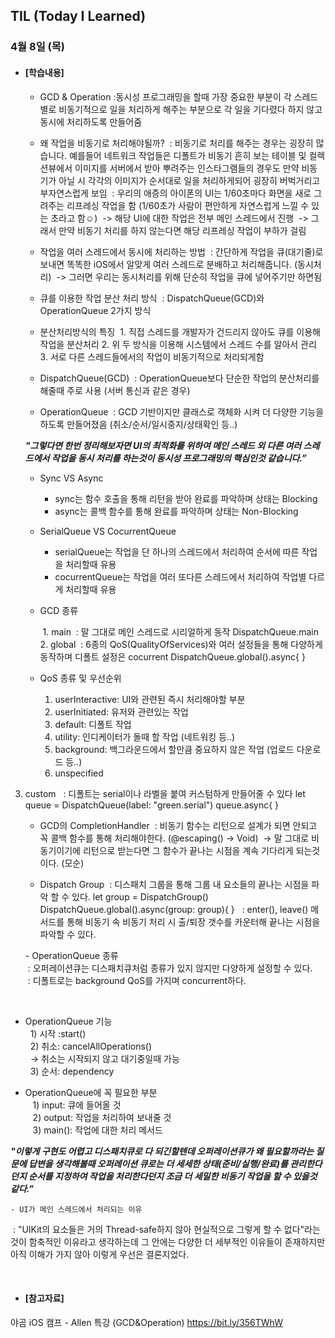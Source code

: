 ## TIL (Today I Learned)

### 4월 8일 (목)

- #### [학습내용]
  - GCD & Operation
  :동시성 프로그래밍을 할때 가장 중요한 부분이 각 스레드별로 비동기적으로 일을 처리하게 해주는 부분으로 각 일을 기다렸다 하지 않고 동시에 처리하도록 만들어줌

  - 왜 작업을 비동기로 처리해야될까?
   : 비동기로 처리를 해주는 경우는 굉장히 많습니다. 예를들어 네트워크 작업들은 디폴트가 비동기
  흔히 보는 테이블 및 컬렉션뷰에서 이미지를 서버에서 받아 뿌려주는 인스타그램들의 경우도 만약 비동기가 아닐 시 각각의 이미지가 순서대로 일을 처리하게되어 굉장히 버벅거리고 부자연스럽게 보임
   : 우리의 애증의 아이폰의 UI는 1/60초마다 화면을 새로 그려주는 리프레싱 작업을 함 (1/60초가 사람이 편안하게 자연스럽게 느낄 수 있는 초라고 함☺️)
   -> 해당 UI에 대한 작업은 전부 메인 스레드에서 진행
   -> 그래서 만약 비동기 처리를 하지 않는다면 해당 리프레싱 작업이 부하가 걸림

  - 작업을 여러 스레드에서 동시에 처리하는 방법
   : 간단하게 작업을 큐(대기줄)로 보내면 똑똑한 iOS에서 알맞게 여러 스레드로 분배하고 처리해줍니다. (동시처리)
   -> 그러면 우리는 동시처리를 위해 단순히 작업을 큐에 넣어주기만 하면됨

  - 큐를 이용한 작업 분산 처리 방식
   : DispatchQueue(GCD)와 OperationQueue 2가지 방식

  - 분산처리방식의 특징
     1. 직접 스레드를 개발자가 건드리지 않아도 큐를 이용해 작업을 분산처리
     2. 위 두 방식을 이용해 시스템에서 스레드 수를 알아서 관리
     3. 서로 다른 스레드들에서의 작업이 비동기적으로 처리되게함

  - DispatchQueue(GCD)
   : OperationQueue보다 단순한 작업의 분산처리를 해줄때 주로 사용 (서버 통신과 같은 경우)

  - OperationQueue
   : GCD 기반이지만 클래스로 객체화 시켜 더 다양한 기능을 하도록 만들어졌음 (취소/순서/일시중지/상태확인 등..)

  **_"그렇다면 한번 정리해보자면 UI의 최적화를 위하여 메인 스레드 외 다른 여러 스레드에서 작업을 동시 처리를 하는것이 동시성 프로그래밍의 핵심인것 같습니다.”_**

  - Sync VS Async
       - sync는 함수 호출을 통해 리턴을 받아 완료를 파악하며 상태는 Blocking
       - async는 콜백 함수를 통해 완료를 파악하며 상태는 Non-Blocking

  - SerialQueue VS CocurrentQueue
       - serialQueue는 작업을 단 하나의 스레드에서 처리하여 순서에 따른 작업을 처리할때 유용
       - cocurrentQueue는 작업을 여러 또다른 스레드에서 처리하여 작업별 다르게 처리할때 유용

  - GCD 종류

     1. main
 : 말 그대로 메인 스레드로 시리얼하게 동작
  DispatchQueue.main <br>
     2. global
 : 6종의 QoS(QualityOfServices)와 여러 설정들을 통해 다양하게 동작하며 디폴트 설정은 cocurrent
DispatchQueue.global().async{ }

  - QoS 종류 및 우선순위
    1) userInteractive: UI와 관련된 즉시 처리해야할 부분
    2) userInitiated: 유저와 관련있는 작업
    3) default: 디폴트 작업
    4) utility: 인디케이터가 돌때 할 작업 (네트워킹 등..)
    5) background: 백그라운드에서 할만큼 중요하지 않은 작업 (업로드 다운로드 등..)
    6) unspecified
3. custom
     : 디폴트는 serial이나 라벨을 붙여 커스텀하게 만들어줄 수 있다
       let queue = DispatchQueue(label: "green.serial")
       queue.async{ }


    - GCD의 CompletionHandler
   : 비동기 함수는 리턴으로 설계가 되면 안되고 꼭 콜백 함수를 통해 처리해야한다. (@escaping() -> Void)
   -> 말 그대로 비동기이기에 리턴으로 받는다면 그 함수가 끝나는 시점을 계속 기다리게 되는것이다. (모순)

    - Dispatch Group
 : 디스패치 그룹을 통해 그룹 내 요소들의 끝나는 시점을 파악 할 수 있다.
let group = DispatchGroup()
DispatchQueue.global().async(group: group){ }
  : enter(), leave() 메서드를 통해 비동기 속 비동기 처리 시 출/퇴장 갯수를 카운터해 끝나는 시점을 파악할 수 있다.

   
   - OperationQueue 종류 <br>
 : 오퍼레이션큐는 디스패치큐처럼 종류가 있지 않지만 다양하게 설정할 수 있다.<br>
 : 디폴트로는 background QoS를 가지며 concurrent하다.

   
   - OperationQueue 기능<br>
  1) 시작 :start()<br>
  2) 취소: cancelAllOperations()<br>
  -> 취소는 시작되지 않고 대기중일때 가능<br>
  3) 순서: dependency<br>

   
   - OperationQueue에 꼭 필요한 부분<br>
   1) input: 큐에 들어올 것<br>
   2) output: 작업을 처리하여 보내줄 것<br>
   3) main(): 작업에 대한 처리 메서드

  **_"이렇게 구현도 어렵고 디스패치큐로 다 되긴할텐데 오퍼레이션큐가 왜 필요할까라는 질문에 답변을 생각해볼때 오퍼레이션 큐로는 더 세세한 상태(준비/실행/완료)를 관리한다던지 순서를 지정하여 작업을 처리한다던지 조금 더 세밀한 비동기 작업을 할 수 있을것 같다.”_**

    - UI가 메인 스레드에서 처리되는 이유
 : "UIKit의 요소들은 거의 Thread-safe하지 않아 현실적으로 그렇게 할 수 없다"라는것이 함축적인 이유라고 생각하는데 그 안에는 다양한 더 세부적인 이유들이 존재하지만 아직 이해가 가지 않아 이렇게 우선은 결론지었다.

 


- #### [참고자료]
야곰 iOS 캠프 - Allen 특강 (GCD&Operation)
https://bit.ly/356TWhW
